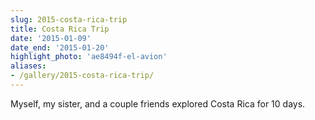 ```yaml
---
slug: 2015-costa-rica-trip
title: Costa Rica Trip
date: '2015-01-09'
date_end: '2015-01-20'
highlight_photo: 'ae8494f-el-avion'
aliases:
- /gallery/2015-costa-rica-trip/
---
```


Myself, my sister, and a couple friends explored Costa Rica for 10 days.
